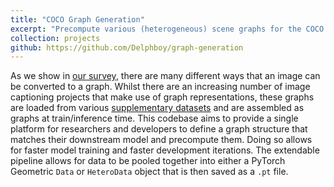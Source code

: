 ```yaml
---
title: "COCO Graph Generation"
excerpt: "Precompute various (heterogeneous) scene graphs for the COCO dataset."
collection: projects
github: https://github.com/Delphboy/graph-generation
---
```


As we show in [our survey](/publications/graph-neural-networks-in-vision-language-image-understanding-a-survey), there are many different ways that an image can be converted to a graph. Whilst there are an increasing number of image captioning projects that make use of graph representations, these graphs are loaded from various [supplementary datasets](/words/2024-05-06-coco-semantic-graph-data) and are assembled as graphs at train/inference time. This codebase aims to provide a single platform for researchers and developers to define a graph structure that matches their downstream model and precompute them. Doing so allows for faster model training and faster development iterations. The extendable pipeline allows for data to be pooled together into either a PyTorch Geometric `Data` or `HeteroData` object that is then saved as a `.pt` file.



